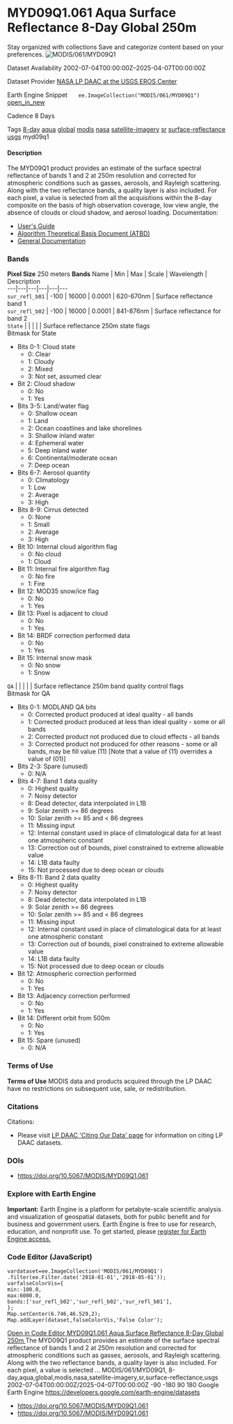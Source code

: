  
#  MYD09Q1.061 Aqua Surface Reflectance 8-Day Global 250m 
Stay organized with collections  Save and categorize content based on your preferences. 
![MODIS/061/MYD09Q1](https://developers.google.com/earth-engine/datasets/images/MODIS/MODIS_061_MYD09Q1_sample.png) 

Dataset Availability
    2002-07-04T00:00:00Z–2025-04-07T00:00:00Z 

Dataset Provider
     [ NASA LP DAAC at the USGS EROS Center ](https://doi.org/10.5067/MODIS/MYD09Q1.061) 

Earth Engine Snippet
     `    ee.ImageCollection("MODIS/061/MYD09Q1")   ` [ open_in_new ](https://code.earthengine.google.com/?scriptPath=Examples:Datasets/MODIS/MODIS_061_MYD09Q1) 

Cadence
    8 Days 

Tags
     [8-day](https://developers.google.com/earth-engine/datasets/tags/8-day) [aqua](https://developers.google.com/earth-engine/datasets/tags/aqua) [global](https://developers.google.com/earth-engine/datasets/tags/global) [modis](https://developers.google.com/earth-engine/datasets/tags/modis) [nasa](https://developers.google.com/earth-engine/datasets/tags/nasa) [satellite-imagery](https://developers.google.com/earth-engine/datasets/tags/satellite-imagery) [sr](https://developers.google.com/earth-engine/datasets/tags/sr) [surface-reflectance](https://developers.google.com/earth-engine/datasets/tags/surface-reflectance) [usgs](https://developers.google.com/earth-engine/datasets/tags/usgs)
myd09q1
#### Description
The MYD09Q1 product provides an estimate of the surface spectral reflectance of bands 1 and 2 at 250m resolution and corrected for atmospheric conditions such as gasses, aerosols, and Rayleigh scattering. Along with the two reflectance bands, a quality layer is also included. For each pixel, a value is selected from all the acquisitions within the 8-day composite on the basis of high observation coverage, low view angle, the absence of clouds or cloud shadow, and aerosol loading.
Documentation:
  * [User's Guide](https://lpdaac.usgs.gov/documents/306/MOD09_User_Guide_V6.pdf)
  * [Algorithm Theoretical Basis Document (ATBD)](https://lpdaac.usgs.gov/documents/305/MOD09_ATBD.pdf)
  * [General Documentation](https://ladsweb.modaps.eosdis.nasa.gov/filespec/MODIS/61/MYD09Q1)


### Bands
**Pixel Size** 250 meters 
**Bands**
Name | Min | Max | Scale | Wavelength | Description  
---|---|---|---|---|---  
`sur_refl_b01` |  -100  |  16000  | 0.0001 | 620-670nm | Surface reflectance band 1  
`sur_refl_b02` |  -100  |  16000  | 0.0001 | 841-876nm | Surface reflectance for band 2  
`State` |  |  |  |  | Surface reflectance 250m state flags  
Bitmask for State
  * Bits 0-1: Cloud state 
    * 0: Clear
    * 1: Cloudy
    * 2: Mixed
    * 3: Not set, assumed clear
  * Bit 2: Cloud shadow 
    * 0: No
    * 1: Yes
  * Bits 3-5: Land/water flag 
    * 0: Shallow ocean
    * 1: Land
    * 2: Ocean coastlines and lake shorelines
    * 3: Shallow inland water
    * 4: Ephemeral water
    * 5: Deep inland water
    * 6: Continental/moderate ocean
    * 7: Deep ocean
  * Bits 6-7: Aerosol quantity 
    * 0: Climatology
    * 1: Low
    * 2: Average
    * 3: High
  * Bits 8-9: Cirrus detected 
    * 0: None
    * 1: Small
    * 2: Average
    * 3: High
  * Bit 10: Internal cloud algorithm flag 
    * 0: No cloud
    * 1: Cloud
  * Bit 11: Internal fire algorithm flag 
    * 0: No fire
    * 1: Fire
  * Bit 12: MOD35 snow/ice flag 
    * 0: No
    * 1: Yes
  * Bit 13: Pixel is adjacent to cloud 
    * 0: No
    * 1: Yes
  * Bit 14: BRDF correction performed data 
    * 0: No
    * 1: Yes
  * Bit 15: Internal snow mask 
    * 0: No snow
    * 1: Snow

  
`QA` |  |  |  |  | Surface reflectance 250m band quality control flags  
Bitmask for QA
  * Bits 0-1: MODLAND QA bits 
    * 0: Corrected product produced at ideal quality - all bands
    * 1: Corrected product produced at less than ideal quality - some or all bands
    * 2: Corrected product not produced due to cloud effects - all bands
    * 3: Corrected product not produced for other reasons - some or all bands, may be fill value (11) [Note that a value of (11) overrides a value of (01)]
  * Bits 2-3: Spare (unused) 
    * 0: N/A
  * Bits 4-7: Band 1 data quality 
    * 0: Highest quality
    * 7: Noisy detector
    * 8: Dead detector, data interpolated in L1B
    * 9: Solar zenith >= 86 degrees
    * 10: Solar zenith >= 85 and < 86 degrees
    * 11: Missing input
    * 12: Internal constant used in place of climatological data for at least one atmospheric constant
    * 13: Correction out of bounds, pixel constrained to extreme allowable value
    * 14: L1B data faulty
    * 15: Not processed due to deep ocean or clouds
  * Bits 8-11: Band 2 data quality 
    * 0: Highest quality
    * 7: Noisy detector
    * 8: Dead detector, data interpolated in L1B
    * 9: Solar zenith >= 86 degrees
    * 10: Solar zenith >= 85 and < 86 degrees
    * 11: Missing input
    * 12: Internal constant used in place of climatological data for at least one atmospheric constant
    * 13: Correction out of bounds, pixel constrained to extreme allowable value
    * 14: L1B data faulty
    * 15: Not processed due to deep ocean or clouds
  * Bit 12: Atmospheric correction performed 
    * 0: No
    * 1: Yes
  * Bit 13: Adjacency correction performed 
    * 0: No
    * 1: Yes
  * Bit 14: Different orbit from 500m 
    * 0: No
    * 1: Yes
  * Bit 15: Spare (unused) 
    * 0: N/A

  
### Terms of Use
**Terms of Use**
MODIS data and products acquired through the LP DAAC have no restrictions on subsequent use, sale, or redistribution.
### Citations
Citations:
  * Please visit [LP DAAC 'Citing Our Data' page](https://lpdaac.usgs.gov/citing_our_data) for information on citing LP DAAC datasets.


### DOIs
  * [ https://doi.org/10.5067/MODIS/MYD09Q1.061 ](https://doi.org/10.5067/MODIS/MYD09Q1.061)


### Explore with Earth Engine
**Important:** Earth Engine is a platform for petabyte-scale scientific analysis and visualization of geospatial datasets, both for public benefit and for business and government users. Earth Engine is free to use for research, education, and nonprofit use. To get started, please [register for Earth Engine access.](https://console.cloud.google.com/earth-engine)
### Code Editor (JavaScript)
```
vardataset=ee.ImageCollection('MODIS/061/MYD09Q1')
.filter(ee.Filter.date('2018-01-01','2018-05-01'));
varfalseColorVis={
min:-100.0,
max:6000.0,
bands:['sur_refl_b02','sur_refl_b02','sur_refl_b01'],
};
Map.setCenter(6.746,46.529,2);
Map.addLayer(dataset,falseColorVis,'False Color');
```
[ Open in Code Editor ](https://code.earthengine.google.com/?scriptPath=Examples:Datasets/MODIS/MODIS_061_MYD09Q1)
[ MYD09Q1.061 Aqua Surface Reflectance 8-Day Global 250m ](https://developers.google.com/earth-engine/datasets/catalog/MODIS_061_MYD09Q1)
The MYD09Q1 product provides an estimate of the surface spectral reflectance of bands 1 and 2 at 250m resolution and corrected for atmospheric conditions such as gasses, aerosols, and Rayleigh scattering. Along with the two reflectance bands, a quality layer is also included. For each pixel, a value is selected …
MODIS/061/MYD09Q1, 8-day,aqua,global,modis,nasa,satellite-imagery,sr,surface-reflectance,usgs 
2002-07-04T00:00:00Z/2025-04-07T00:00:00Z
-90 -180 90 180 
Google Earth Engine
https://developers.google.com/earth-engine/datasets
  * [ https://doi.org/10.5067/MODIS/MYD09Q1.061 ](https://doi.org/https://doi.org/10.5067/MODIS/MYD09Q1.061)
  * [ https://doi.org/10.5067/MODIS/MYD09Q1.061 ](https://doi.org/https://developers.google.com/earth-engine/datasets/catalog/MODIS_061_MYD09Q1)


